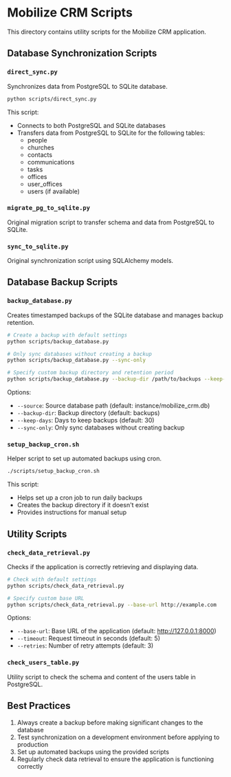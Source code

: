 # Mobilize CRM Scripts

This directory contains utility scripts for the Mobilize CRM application.

## Database Synchronization Scripts

### `direct_sync.py`

Synchronizes data from PostgreSQL to SQLite database.

```bash
python scripts/direct_sync.py
```

This script:
- Connects to both PostgreSQL and SQLite databases
- Transfers data from PostgreSQL to SQLite for the following tables:
  - people
  - churches
  - contacts
  - communications
  - tasks
  - offices
  - user_offices
  - users (if available)

### `migrate_pg_to_sqlite.py`

Original migration script to transfer schema and data from PostgreSQL to SQLite.

### `sync_to_sqlite.py`

Original synchronization script using SQLAlchemy models.

## Database Backup Scripts

### `backup_database.py`

Creates timestamped backups of the SQLite database and manages backup retention.

```bash
# Create a backup with default settings
python scripts/backup_database.py

# Only sync databases without creating a backup
python scripts/backup_database.py --sync-only

# Specify custom backup directory and retention period
python scripts/backup_database.py --backup-dir /path/to/backups --keep-days 60
```

Options:
- `--source`: Source database path (default: instance/mobilize_crm.db)
- `--backup-dir`: Backup directory (default: backups)
- `--keep-days`: Days to keep backups (default: 30)
- `--sync-only`: Only sync databases without creating backup

### `setup_backup_cron.sh`

Helper script to set up automated backups using cron.

```bash
./scripts/setup_backup_cron.sh
```

This script:
- Helps set up a cron job to run daily backups
- Creates the backup directory if it doesn't exist
- Provides instructions for manual setup

## Utility Scripts

### `check_data_retrieval.py`

Checks if the application is correctly retrieving and displaying data.

```bash
# Check with default settings
python scripts/check_data_retrieval.py

# Specify custom base URL
python scripts/check_data_retrieval.py --base-url http://example.com
```

Options:
- `--base-url`: Base URL of the application (default: http://127.0.0.1:8000)
- `--timeout`: Request timeout in seconds (default: 5)
- `--retries`: Number of retry attempts (default: 3)

### `check_users_table.py`

Utility script to check the schema and content of the users table in PostgreSQL.

## Best Practices

1. Always create a backup before making significant changes to the database
2. Test synchronization on a development environment before applying to production
3. Set up automated backups using the provided scripts
4. Regularly check data retrieval to ensure the application is functioning correctly 